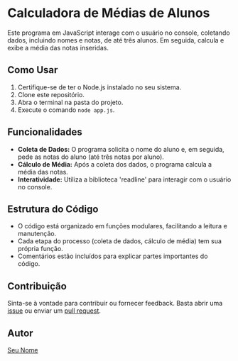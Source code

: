 # Calculadora de Médias de Alunos

Este programa em JavaScript interage com o usuário no console, coletando dados, incluindo nomes e notas, de até três alunos. Em seguida, calcula e exibe a média das notas inseridas.

## Como Usar

1. Certifique-se de ter o Node.js instalado no seu sistema.
2. Clone este repositório.
3. Abra o terminal na pasta do projeto.
4. Execute o comando `node app.js`.

## Funcionalidades

- **Coleta de Dados:** O programa solicita o nome do aluno e, em seguida, pede as notas do aluno (até três notas por aluno).
- **Cálculo de Média:** Após a coleta dos dados, o programa calcula a média das notas.
- **Interatividade:** Utiliza a biblioteca 'readline' para interagir com o usuário no console.

## Estrutura do Código

- O código está organizado em funções modulares, facilitando a leitura e manutenção.
- Cada etapa do processo (coleta de dados, cálculo de média) tem sua própria função.
- Comentários estão incluídos para explicar partes importantes do código.

## Contribuição

Sinta-se à vontade para contribuir ou fornecer feedback. Basta abrir uma [issue](https://github.com/seu-usuario/seu-repositorio/issues) ou enviar um [pull request](https://github.com/seu-usuario/seu-repositorio/pulls).

## Autor

[Seu Nome](https://github.com/seu-usuario)

